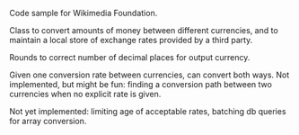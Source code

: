 Code sample for Wikimedia Foundation.

Class to convert amounts of money between different currencies, and to maintain a local store of exchange rates provided by a third party.

Rounds to correct number of decimal places for output currency.

Given one conversion rate between currencies, can convert both ways.  Not implemented, but might be fun: finding a conversion path between two currencies when no explicit rate is given.

Not yet implemented: limiting age of acceptable rates, batching db queries for array conversion.


